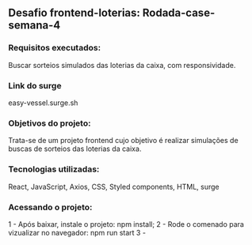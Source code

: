 ## Desafio frontend-loterias: Rodada-case-semana-4

### Requisitos executados:
Buscar sorteios simulados das loterias da caixa, com responsividade.

### Link do surge
easy-vessel.surge.sh

### Objetivos do projeto:
Trata-se de um projeto frontend cujo objetivo é realizar simulações de buscas de sorteios das loterias da caixa.

### Tecnologias utilizadas:
React, JavaScript, Axios, CSS, Styled components, HTML, surge

### Acessando o projeto:
1 - Após baixar, instale o projeto: npm install;
2 - Rode o comenado para vizualizar no navegador: npm run start
3 - 